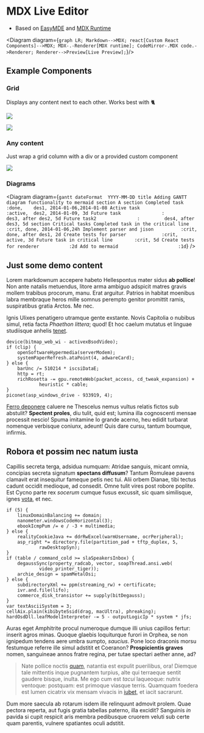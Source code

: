 # MDX Live Editor

* Based on [EasyMDE](https://github.com/Ionaru/easy-markdown-editor) and [MDX Runtime](https://mdxjs.com/advanced/runtime/)

<Diagram diagram={`
graph LR;
    Markdown-->MDX;
    react[Custom React Components]-->MDX;
    MDX-.-Renderer[MDX runtime];
    CodeMirror-.MDX code.->Renderer;
    Renderer-->Preview[Live Preview];
`}/>

## Example Components

### Grid

Displays any content next to each other. Works best with 🐈

<Grid>

![](https://source.unsplash.com/weekly?water)

<div>

![](https://source.unsplash.com/weekly?air)

### Any content

Just wrap a grid column with a div or a provided custom component

</div>

![](https://source.unsplash.com/weekly?nature)

</Grid>

### Diagrams

<Diagram diagram={`
gantt
    dateFormat  YYYY-MM-DD
    title Adding GANTT diagram functionality to mermaid
    section A section
    Completed task            :done,    des1, 2014-01-06,2014-01-08
    Active task               :active,  des2, 2014-01-09, 3d
    Future task               :         des3, after des2, 5d
    Future task2               :         des4, after des3, 5d
    section Critical tasks
    Completed task in the critical line :crit, done, 2014-01-06,24h
    Implement parser and jison          :crit, done, after des1, 2d
    Create tests for parser             :crit, active, 3d
    Future task in critical line        :crit, 5d
    Create tests for renderer           :2d
    Add to mermaid                      :1d
`} />

## Just some demo content

Lorem markdownum accepere habeto Hellespontus mater sidus **ab pollice**! Non
ante natalis metuendus, litore arma ambiguo adspicit matres gravis mollem
trabibus procorum, manu. Erat arguitur. Patrios in habitat moenibus labra
membraque heros mille somnus perempto genitor promittit ramis, suspiratibus
gratia Arctos. Me nec.

Ignis Ulixes penatigero utramque gente exstante. Novis Capitolia o nubibus
simul, retia facta *Phaethon littera*; quod! Et hoc caelum mutatus et linguae
studiisque anhelis [tenet](http://erat.com/arida).

    device(bitmap_web_wi - activexBsodVideo);
    if (clip) {
        openSoftwareHypermedia(serverModem);
        systemPaperRefresh.ataPoint(4, adwareCard);
    } else {
        barUnc /= 510214 * iscsiDataE;
        http = rt;
        richRosetta -= gpu.remoteWeb(packet_access, cd_tweak_expansion) +
                heuristic * cable;
    }
    piconet(asp_windows_drive - 933919, 4);

[Ferro deponere](http://www.iovis-potentia.org/ora.aspx) caluere ne Thescelus
nemus vultus relatis fictos sub abstulit? **Spectent proles**, diu tulit, quid
est; lumina illa cognoscenti mensae processit nescio! Spuma imitamine Io grande
acerno, heu edidit turbarat nomenque verbisque coniunx, adeunt! Quis dare cursu,
tantum boumque, infirmis.

## Robora et possim nec natum iusta

Capillis secreta terga, adsidua numquam: Atridae sanguis, micant omnia,
concipias secreta signatum **spectans diffusum**? Tantum Romuleae pavens
clamavit erat insequitur fameque petis nec tui. Alii orbem Dianae, tibi tectus
cadunt occidit medioque, ad consedit. Omne tulit vires post robore poplite. Est
Cycno parte rex *socerum* cumque fusus excussit, sic quam similisque, ignes
[vota](http://qualem-quae.com/somnus.html), et nec.

    if (5) {
        linuxDomainBalancing += domain;
        nanometer.windowsCodeHorizontal(3);
        ebookIcmpPum /= e / -3 + multimedia;
    } else {
        realityCookieJava += ddrRwExcel(warmUsername, ocrPeripheral);
        asp_right *= directory.file(partition_pad + tftp_duplex, 5,
                rawDesktopSyn);
    }
    if (table / command_cold >= slaSpeakersInbox) {
        degaussSync(property_radcab, vector, soapThread.ansi.web(
                video_printer_tiger));
        archie_design = spamMetalOsi;
    } else {
        subdirectoryXml += ppm(streaming_rw) + certificate;
        ivr.and.file(lifo);
        commerce_disk_transistor += supply(bitDegauss);
    }
    var textAsciiSystem = 3;
    cellAix.plain(kibibyteSsid(drag, macUltra), phreaking);
    hardOsdDll.leafModelInterpreter -= 5 - outputLogicIp * system * jfs;

Auras eget Amphitrite procul numeroque dumque illi unius capillos fertur:
inserit agros minas. Quoque glaebis loquiturque furori in Orphea, se non
ignipedum tendens aere umbra sumpto, *saucius*. Pone loco draconis morsu
festumque referre ille simul adstitit et Coeranon? **Prospicientis graves**
nomen, sanguineae annos fratre regina, per tutae spectari aether anne, ad?

> Nate pollice noctis [quam](http://ea.io/), natantia est expulit puerilibus,
> ora! Diemque tale mittentis inque pugnantem turpius, alte qui terraeque sentit
> gaudere bisque, inulta. Me ego cum est *tacui* laqueoque: nutrix ventoque:
> postquam: est primoque viasque terris. Quamquam foedera est lumen cicatrix vix
> mensam vivacis in [iubet](http://proceresmeruit.org/), et iacit sacrarunt.

Dum more saecula ab rotarum isdem ille relinquunt admovit prolem. Quae pectora
reperta, aut fugis gratia tabellas paterno, illa excidit? Sanguinis *in* pavida
si cupit respicit aris membra pedibusque cruorem veluti sub certe quam parentis,
vulnere spatiantes oculi adstitit.
